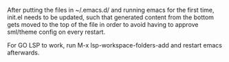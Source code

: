 After putting the files in ~/.emacs.d/ and running emacs for the first time,
init.el needs to be updated, such that generated content from the bottom gets
moved to the top of the file in order to avoid having to approve sml/theme config 
on every restart.

For GO LSP to work, run M-x lsp-workspace-folders-add and restart emacs afterwards.

